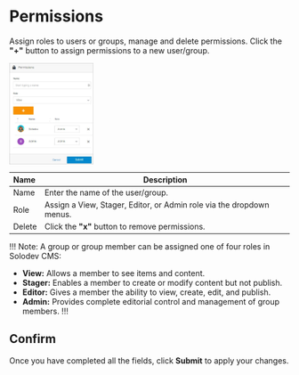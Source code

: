 # Permissions

Assign roles to users or groups, manage and delete permissions. Click the **"+"** button to assign permissions to a new user/group.



<img src="../../../images/permissions2.jpg" alt="permissions2" style="width: 30%; display: block"></a>



**Name** | **Description** 
:--- | ---
Name | Enter the name of the user/group.
Role | Assign a View, Stager, Editor, or Admin role via the dropdown menus.
Delete | Click the **"x"** button to remove permissions.

!!! Note:
A group or group member can be assigned one of four roles in Solodev CMS:

- **View:** Allows a member to see items and content. 
- **Stager:** Enables a member to create or modify content but not publish.
- **Editor:** Gives a member the ability to view, create, edit, and publish.
- **Admin:** Provides complete editorial control and management of group members.
!!!


## Confirm

Once you have completed all the fields, click **Submit** to apply your changes.



